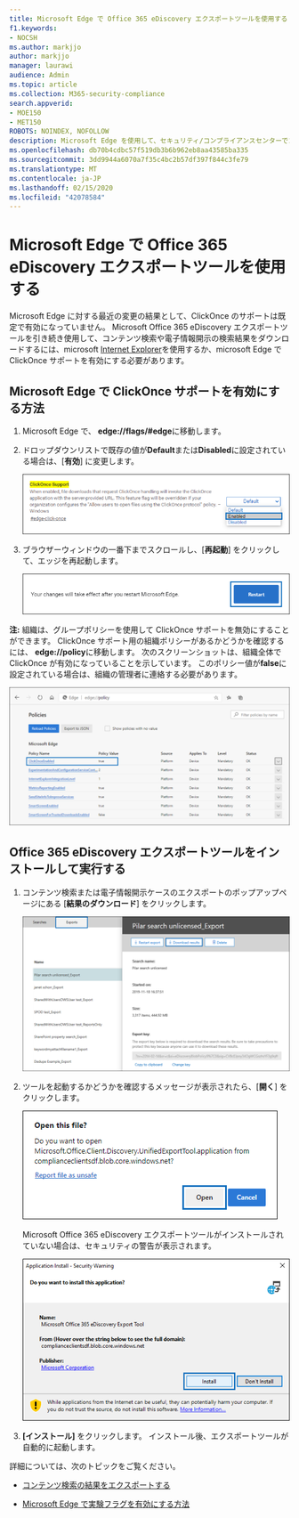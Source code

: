 ```yaml
---
title: Microsoft Edge で Office 365 eDiscovery エクスポートツールを使用する
f1.keywords:
- NOCSH
ms.author: markjjo
author: markjjo
manager: laurawi
audience: Admin
ms.topic: article
ms.collection: M365-security-compliance
search.appverid:
- MOE150
- MET150
ROBOTS: NOINDEX, NOFOLLOW
description: Microsoft Edge を使用して、セキュリティ/コンプライアンスセンターでコンテンツ検索および電子情報開示から検索結果をエクスポートするには、ClickOnce サポートを有効にする必要があります。
ms.openlocfilehash: db70b4cdbc57f519db3b6b962eb8aa43585ba335
ms.sourcegitcommit: 3dd9944a6070a7f35c4bc2b57df397f844c3fe79
ms.translationtype: MT
ms.contentlocale: ja-JP
ms.lasthandoff: 02/15/2020
ms.locfileid: "42078584"
---
```

# <a name="use-the-office-365-ediscovery-export-tool-in-microsoft-edge"></a>Microsoft Edge で Office 365 eDiscovery エクスポートツールを使用する

Microsoft Edge に対する最近の変更の結果として、ClickOnce のサポートは既定で有効になっていません。 Microsoft Office 365 eDiscovery エクスポートツールを引き続き使用して、コンテンツ検索や電子情報開示の検索結果をダウンロードするには、microsoft [Internet Explorer](https://support.microsoft.com/help/17621/internet-explorer-downloads)を使用するか、microsoft Edge で ClickOnce サポートを有効にする必要があります。

## <a name="how-to-enable-clickonce-support-in-microsoft-edge"></a>Microsoft Edge で ClickOnce サポートを有効にする方法

1. Microsoft Edge で、 **edge://flags/#edge**に移動します。

2. ドロップダウンリストで既存の値が**Default**または**Disabled**に設定されている場合は、[**有効**] に変更します。
    
   ![](../media/ClickOnceimage1.png)

3. ブラウザーウィンドウの一番下までスクロールし、[**再起動**] をクリックして、エッジを再起動します。

   ![](../media/ClickOnceimage2.png)

**注:** 組織は、グループポリシーを使用して ClickOnce サポートを無効にすることができます。 ClickOnce サポート用の組織ポリシーがあるかどうかを確認するには、 **edge://policy**に移動します。 次のスクリーンショットは、組織全体で ClickOnce が有効になっていることを示しています。 このポリシー値が**false**に設定されている場合は、組織の管理者に連絡する必要があります。

![](../media/ClickOnceimage3.png)

## <a name="install-and-run-the-office-365-ediscovery-export-tool"></a>Office 365 eDiscovery エクスポートツールをインストールして実行する

1. コンテンツ検索または電子情報開示ケースのエクスポートのポップアップページにある [**結果のダウンロード**] をクリックします。

   ![検索結果をダウンロードするには、ポップアップページの [結果のダウンロード] をクリックします。](../media/ClickOnceExport1.png)

2. ツールを起動するかどうかを確認するメッセージが表示されたら、[**開く**] をクリックします。

   ![[開く] をクリックして電子情報開示エクスポートツールを起動します。](../media/ClickOnceimage4.png)

   Microsoft Office 365 eDiscovery エクスポートツールがインストールされていない場合は、セキュリティの警告が表示されます。 

   ![[インストール] をクリックして電子情報開示エクスポートツールをインストールします。](../media/ClickOnceimage5.png)

3. **[インストール]** をクリックします。 インストール後、エクスポートツールが自動的に起動します。

詳細については、次のトピックをご覧ください。

- [コンテンツ検索の結果をエクスポートする](export-search-results.md)

- [Microsoft Edge で実験フラグを有効にする方法](https://microsoftedgesupport.microsoft.com/hc/articles/360034075294-How-to-enable-experiment-flags-in-Microsoft-Edge-Insider-channels)

